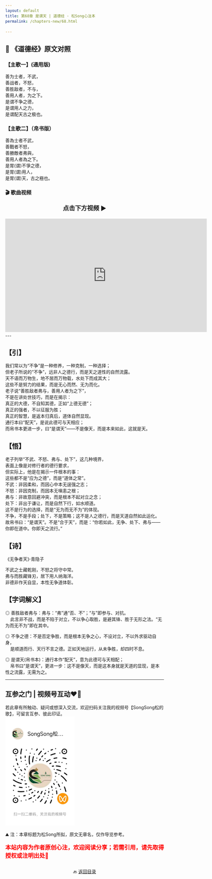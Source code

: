 ```yaml
---
layout: default
title: 第68章 是谓天 | 道德经 · 松Song心注本
permalink: /chapters-new/68.html

---
```


## 📜 《道德经》原文对照
### 【主歌一】(通用版)
善为士者，不武，<br>
善战者，不怒，<br>
善胜敌者，不与，<br>
善用人者，为之下。<br>
是谓不争之德，<br>
是谓用人之力，<br>
是谓配天古之极也。<br>

### 【主歌二】（帛书版）
善為士者不武，<br>
善戰者不怒，<br>
善勝敵者弗與，<br>
善用人者為之下。<br>
是胃(谓)不爭之德，<br>
是胃(谓)用人，<br>
是胃(谓)天，古之極也。<br>

### 🎬 歌曲视频
<p style="text-align:center; font-size:1.2rem; font-weight:bold;">
  点击下方视频 ▶️
</p>

<iframe
  src="https://streamable.com/e/wfzppf"
  width="640"
  height="360"
  frameborder="0"
  allowfullscreen
  loading="lazy">
</iframe>
---

## 【引】
我们常以为“不争”是一种修养，一种克制，一种选择；<br>
但老子所说的“不争”，远非人之德行，而是天之道性的自然流露。<br>
天不语而万物生，地不居而万物载，水处下而成其大；<br>
这些不是努力的结果，而是无心而然、无为而化。<br>
老子说“善胜敌者弗与，善用人者为之下”，<br>
不是在讲处世技巧，而是在揭示：<br>
真正的大德，不自知其德，正如“上德无德”；<br>
真正的强者，不以征服为胜；<br>
真正的智慧，是返本归真后，道体自然显现。<br>
通行本曰“配天”，是说此德可与天相应；<br>
而帛书本更进一步，曰“是谓天”——不是像天，而是本来如此，这就是天。<br>


## 【悟】
老子列举“不武、不怒、弗与、处下”，这几种境界，<br>
表面上像是对修行者的德行要求，<br>
但实际上，他是在揭示一件根本的事：<br>
这些都不是“应为之德”，而是“道体之常”。<br>
不武：非因柔和，而因心中本无逞强之志；<br>
不怒：非因克制，而因本无嗔恚之根；<br>
弗与：非故意回避冲突，而是根本不起对立之念；<br>
处下：非出于谦让，而是自然下行，如水顺道。<br>
这不是行为的选择，而是“无为而无不为”的体现。<br>
不争，不是手段；处下，不是策略；这不是人之德行，而是天道自然如此运化。<br>
故帛书曰：“是谓天”。不是“合于天”，而是：“你若如此，无争、处下、弗与——你即在道中。你即天之流行。”<br>


## 【诗】
《无争者天》·青隐子<br>

不武之士藏乾刚，不怒之将守中常。<br>
弗与而胜藏锋刃，居下用人纳海洋。<br>
非德非作天自显，本性无争道体彰。<br>


## 【字词解义】

◎ 善胜敌者弗与：弗与：“弗”通“否、不”；“与”即参与、对抗。<br>
&nbsp;&nbsp;&nbsp;&nbsp;此言非不战，而是不陷于对立，不以争心取胜，是避其锋、胜于无形之法。“无为而无不为”即在其中。<br>

◎ 不争之德：不是否定争胜，而是根本无争之心，不设对立，不以外求驱动自身，<br>
&nbsp;&nbsp;&nbsp;&nbsp;是顺道而行、天行不言之德。正如天地运行，从未争胜，却四时不息。<br>

◎ 是谓天(帛书本)：通行本作“配天”，意为此德可与天相配；<br>
&nbsp;&nbsp;&nbsp;&nbsp;帛书曰“是谓天”，更进一步：这不是像天，而是这本身就是天道的显现，是本性之流露，无需为之。<br>

---
##  互参之门 | 视频号互动❤️🤝

若此章有所触动、疑问或想深入交流，欢迎扫码关注我的视频号【SongSong松的歌】，可留言互参、彼此印证。<br>
<img src="../img/qrcode_songsong.jpg" alt="扫码进入视频号" width="220">

⛰️ 注：本章标题为松Song所拟，原文无章名，仅作导览参考。<br>
<p style="color:red; font-size:18px; font-weight:bold;">
本站内容为作者原创心注，欢迎阅读分享；若需引用，请先取得授权或注明出处🙏
</p>

<p style="text-align:center; margin-top:2em;">
  🔙 <a href="{{ '/' | relative_url }}#catalog">返回目录</a>
</p>
